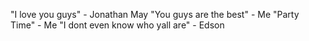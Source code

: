 "I love you guys" - Jonathan May
"You guys are the best" - Me
"Party Time" - Me
"I dont even know who yall are" - Edson
